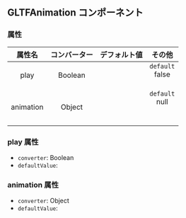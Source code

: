 ## GLTFAnimation コンポーネント
<!-- EDIT HERE(@Component)-->
<!-- /EDIT HERE-->
### 属性
<!-- DO NOT EDIT -->
<!-- ATTRS -->
| 属性名 | コンバーター | デフォルト値 | その他 |
|:------:|:------:|:------:|:------:|
| play | Boolean |  | `default`</br> false</br>    </br> |
| animation | Object |  | `default`</br> null</br>    </br>  </br> |

<!-- /ATTRS -->
<!-- /DO NOT EDIT -->
### play 属性

 * `converter`: Boolean
 * `defaultValue`: 

<!-- EDIT HERE(play)-->
<!-- /EDIT HERE-->
### animation 属性

 * `converter`: Object
 * `defaultValue`: 

<!-- EDIT HERE(animation)-->
<!-- /EDIT HERE-->
